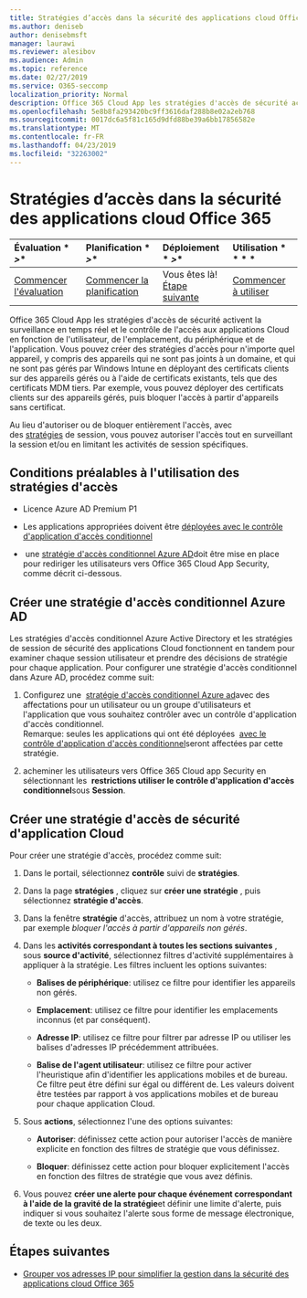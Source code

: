 ```yaml
---
title: Stratégies d’accès dans la sécurité des applications cloud Office 365
ms.author: deniseb
author: denisebmsft
manager: laurawi
ms.reviewer: alesibov
ms.audience: Admin
ms.topic: reference
ms.date: 02/27/2019
ms.service: O365-seccomp
localization_priority: Normal
description: Office 365 Cloud App les stratégies d'accès de sécurité activent la surveillance en temps réel et le contrôle de l'accès aux applications Cloud en fonction de l'utilisateur, de l'emplacement, du périphérique et de l'application. Vous pouvez créer des stratégies d'accès pour n'importe quel appareil, y compris des appareils qui ne sont pas joints à un domaine, et qui ne sont pas gérés par Windows Intune en déployant des certificats clients sur des appareils gérés ou à l'aide de certificats existants, tels que des certificats MDM tiers. Par exemple, vous pouvez déployer des certificats clients sur des appareils gérés, puis bloquer l'accès à partir d'appareils sans certificat.
ms.openlocfilehash: 5e8b8fa293420bc9ff3616daf288b8e02a2eb768
ms.sourcegitcommit: 0017dc6a5f81c165d9dfd88be39a6bb17856582e
ms.translationtype: MT
ms.contentlocale: fr-FR
ms.lasthandoff: 04/23/2019
ms.locfileid: "32263002"
---
```

# <a name="access-policies-in-office-365-cloud-app-security"></a>Stratégies d’accès dans la sécurité des applications cloud Office 365

|Évaluation * *\>**|Planification * *\>**|Déploiement * *\>**|Utilisation * * * *|
|:-----|:-----|:-----|:-----|
|[Commencer l'évaluation](office-365-cas-overview.md) <br/> |[Commencer la planification](get-ready-for-office-365-cas.md) <br/> |Vous êtes là!  <br/> [Étape suivante](group-your-ip-addresses-in-ocas.md) <br/> |[Commencer à utiliser](utilization-activities-for-ocas.md) <br/> |

Office 365 Cloud App les stratégies d'accès de sécurité activent la surveillance en temps réel et le contrôle de l'accès aux applications Cloud en fonction de l'utilisateur, de l'emplacement, du périphérique et de l'application. Vous pouvez créer des stratégies d'accès pour n'importe quel appareil, y compris des appareils qui ne sont pas joints à un domaine, et qui ne sont pas gérés par Windows Intune en déployant des certificats clients sur des appareils gérés ou à l'aide de certificats existants, tels que des certificats MDM tiers. Par exemple, vous pouvez déployer des certificats clients sur des appareils gérés, puis bloquer l'accès à partir d'appareils sans certificat.

Au lieu d'autoriser ou de bloquer entièrement l'accès, avec des [stratégies](ocas-session-policies.md) de session, vous pouvez autoriser l'accès tout en surveillant la session et/ou en limitant les activités de session spécifiques.

## <a name="prerequisites-to-using-access-policies"></a>Conditions préalables à l'utilisation des stratégies d'accès

- Licence Azure AD Premium P1

- Les applications appropriées doivent être [déployées avec le contrôle d'application d'accès conditionnel](https://docs.microsoft.com/en-us/cloud-app-security/proxy-deployment-aad)

-  une [stratégie d'accès conditionnel Azure AD](https://docs.microsoft.com/azure/active-directory/active-directory-conditional-access-azure-portal)doit être mise en place pour rediriger les utilisateurs vers Office 365 Cloud App Security, comme décrit ci-dessous.

## <a name="create-an-azure-ad-conditional-access-policy"></a>Créer une stratégie d'accès conditionnel Azure AD

Les stratégies d'accès conditionnel Azure Active Directory et les stratégies de session de sécurité des applications Cloud fonctionnent en tandem pour examiner chaque session utilisateur et prendre des décisions de stratégie pour chaque application. Pour configurer une stratégie d'accès conditionnel dans Azure AD, procédez comme suit:

1. Configurez une  [stratégie d'accès conditionnel Azure ad](https://docs.microsoft.com/azure/active-directory/active-directory-conditional-access-azure-portal)avec des affectations pour un utilisateur ou un groupe d'utilisateurs et l'application que vous souhaitez contrôler avec un contrôle d'application d'accès conditionnel.<br>Remarque: seules les applications qui ont été déployées  [avec le contrôle d'application d'accès conditionnel](https://docs.microsoft.com/cloud-app-security/proxy-deployment-aad)seront affectées par cette stratégie.

2. acheminer les utilisateurs vers Office 365 Cloud app Security en sélectionnant les  **restrictions utiliser le contrôle d'application d'accès conditionnel**sous **Session**.

## <a name="create-a-cloud-app-security-access-policy"></a>Créer une stratégie d'accès de sécurité d'application Cloud

Pour créer une stratégie d'accès, procédez comme suit:

1. Dans le portail, sélectionnez **contrôle** suivi de **stratégies**.

2. Dans la page **stratégies** , cliquez sur **créer une stratégie** , puis sélectionnez **stratégie d'accès**.

3. Dans la fenêtre **stratégie** d'accès, attribuez un nom à votre stratégie, par exemple *bloquer l'accès à partir d'appareils non gérés*.

4. Dans les **activités correspondant à toutes les sections suivantes** , sous **source d'activité**, sélectionnez filtres d'activité supplémentaires à appliquer à la stratégie. Les filtres incluent les options suivantes:
    
    - **Balises de périphérique**: utilisez ce filtre pour identifier les appareils non gérés.
    
    - **Emplacement**: utilisez ce filtre pour identifier les emplacements inconnus (et par conséquent).
    
    - **Adresse IP**: utilisez ce filtre pour filtrer par adresse IP ou utiliser les balises d'adresses IP précédemment attribuées.
    
    - **Balise de l'agent utilisateur**: utilisez ce filtre pour activer l'heuristique afin d'identifier les applications mobiles et de bureau. Ce filtre peut être défini sur égal ou différent de. Les valeurs doivent être testées par rapport à vos applications mobiles et de bureau pour chaque application Cloud.

5. Sous **actions**, sélectionnez l'une des options suivantes:
    
    - **Autoriser**: définissez cette action pour autoriser l'accès de manière explicite en fonction des filtres de stratégie que vous définissez.
    
    - **Bloquer**: définissez cette action pour bloquer explicitement l'accès en fonction des filtres de stratégie que vous avez définis.

6. Vous pouvez **créer une alerte pour chaque événement correspondant à l'aide de la gravité de la stratégie**et définir une limite d'alerte, puis indiquer si vous souhaitez l'alerte sous forme de message électronique, de texte ou les deux.

## <a name="next-steps"></a>Étapes suivantes

- [Grouper vos adresses IP pour simplifier la gestion dans la sécurité des applications cloud Office 365](group-your-ip-addresses-in-ocas.md)